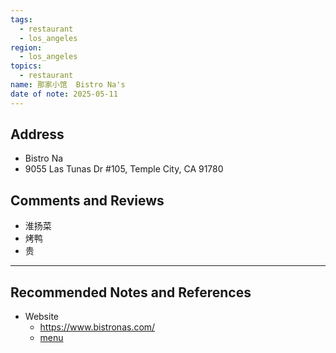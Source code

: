```yaml
---
tags:
  - restaurant
  - los_angeles
region:
  - los_angeles
topics:
  - restaurant
name: 那家小馆  Bistro Na's
date of note: 2025-05-11
---
```


## Address

- Bistro Na
- 9055 Las Tunas Dr #105, Temple City, CA 91780


## Comments and Reviews

- 淮扬菜
- 烤鸭
- 贵




-----------
##  Recommended Notes and References


- Website
	- https://www.bistronas.com/
	- [menu](https://order.mealkeyway.com/merchant/5469307270307435712f53437362414943456b6f48773d3d/main)